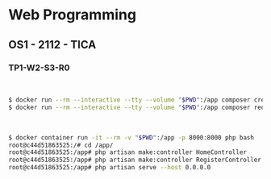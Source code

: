 # Web Programming
## OS1 - 2112 - TICA
### TP1-W2-S3-R0

<br>

```bash
$ docker run --rm --interactive --tty --volume "$PWD":/app composer create-project --prefer-dist laravel/laravel TICA-TP1
$ docker run --rm --interactive --tty --volume "$PWD":/app composer require laravelcollective/html
```

<br>

```bash
$ docker container run -it --rm -v "$PWD":/app -p 8000:8000 php bash
root@c44d51863525:/# cd /app/
root@c44d51863525:/app# php artisan make:controller HomeController 
root@c44d51863525:/app# php artisan make:controller RegisterController 
root@c44d51863525:/app# php artisan serve --host 0.0.0.0
```
